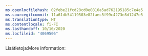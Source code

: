 ```yaml
---
ms.openlocfilehash: 02febe21fcd28cd0e0816a5ad762195185c7e4e5
ms.sourcegitcommit: 11a61db54119503e82faec5f99c4273e8d1247e5
ms.translationtype: HT
ms.contentlocale: fi-FI
ms.lasthandoff: 10/16/2020
ms.locfileid: "4069506"
---
```

<span data-ttu-id="2ec27-101">Lisätietoja:</span><span class="sxs-lookup"><span data-stu-id="2ec27-101">More information:</span></span>